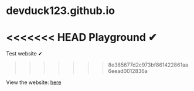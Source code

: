 # devduck123.github.io
<<<<<<< HEAD
Playground ✔
=======
Test website ✔
>>>>>>> 8e385677d2c973bf861422861aa6eead0012836a

View the website: [here](https://devduck123.github.io/)
